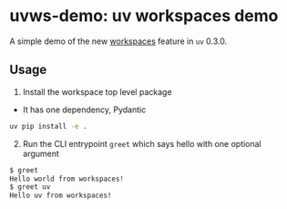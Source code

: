 # uvws-demo: uv workspaces demo

A simple demo of the new [workspaces][ws] feature in `uv` 0.3.0.

[ws]: https://docs.astral.sh/uv/concepts/workspaces/

## Usage

1. Install the workspace top level package

- It has one dependency, Pydantic

```sh
uv pip install -e .
```

2. Run the CLI entrypoint `greet` which says hello with one optional argument

```sh
$ greet
Hello world from workspaces!
$ greet uv
Hello uv from workspaces!
```

